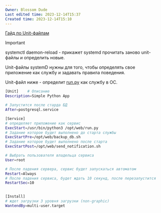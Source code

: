 ```yaml
---
Owner: Blossom Dude
Last edited time: 2023-12-14T15:37
Created time: 2023-12-14T15:10
---
```

[Гайд по Unit-файлам](https://linux-notes.org/pishem-systemd-unit-fajl/)

> [!important]  
> systemctl daemon-reload - прикажет systemd прочитать заново unit-файлы и определить новые.  

  

Unit-файлы systemD нужны для того, чтобы определять свое приложение как службу и задавать правила поведения.

  

Unit-файл ниже - определит [run.py](http://run.py) как службу в ОС.

```Bash
[Unit]    # Описание
Description=Simple Python App

# Запустится после старда БД
After=postgresql.service

[Service]
# определяет приложение как сервис
ExecStart=/usr/bin/python3 /opt/web/run.py
# Задание которое будет выполнено до старта службы
ExecStartPre=/opt/web/backup_db.sh
# Задание которое будет выполнено после старта
ExecStartPost=/opt/web/send_notification.sh

# Выбрать пользователя владельца сервиса
User=root

# После падения сервера, сервис будет запускаться автоматом
Restart=Always
# После падения сервиса, будет ждать 10 секунд, после перезапустится
RestartSec=10 

         
[Install]
# ждет загрузки 3 уровня загрузки (non-graphic)
WantendBy=multi-user.target 
```

```

```